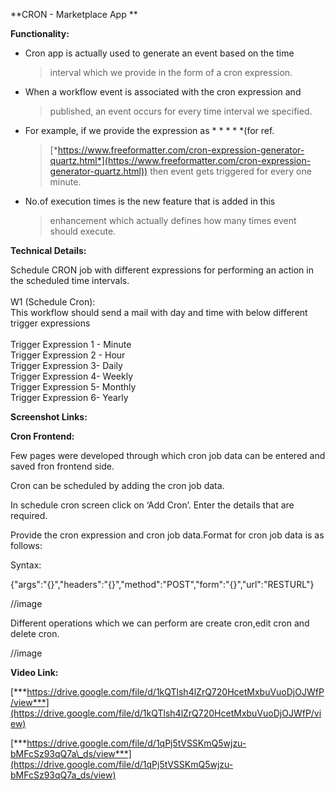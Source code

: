 **CRON - Marketplace App **

**Functionality:**

-   Cron app is actually used to generate an event based on the time
    > interval which we provide in the form of a cron expression.

-   When a workflow event is associated with the cron expression and
    > published, an event occurs for every time interval we specified.

-   For example, if we provide the expression as \* \* \* \* \*(for ref.
    > [*https://www.freeformatter.com/cron-expression-generator-quartz.html*](https://www.freeformatter.com/cron-expression-generator-quartz.html))
    > then event gets triggered for every one minute.

-   No.of execution times is the new feature that is added in this
    > enhancement which actually defines how many times event should
    > execute.

**Technical Details:**

Schedule CRON job with different expressions for performing an action in
the scheduled time intervals.\
\
W1 (Schedule Cron):\
This workflow should send a mail with day and time with below different
trigger expressions\
\
Trigger Expression 1 - Minute\
Trigger Expression 2 - Hour\
Trigger Expression 3- Daily\
Trigger Expression 4- Weekly\
Trigger Expression 5- Monthly\
Trigger Expression 6- Yearly

**Screenshot Links:**



**Cron Frontend:**

Few pages were developed through which cron job data can be entered and
saved fron frontend side.

Cron can be scheduled by adding the cron job data.

In schedule cron screen click on ‘Add Cron’. Enter the details that are
required.

Provide the cron expression and cron job data.Format for cron job data
is as follows:

Syntax:

{"args":"{}","headers":"{}","method":"POST","form":"{}","url":"RESTURL"}

//image

Different operations which we can perform are create cron,edit cron and
delete cron.

//image

**Video Link:**

[***https://drive.google.com/file/d/1kQTlsh4lZrQ720HcetMxbuVuoDjOJWfP/view***](https://drive.google.com/file/d/1kQTlsh4lZrQ720HcetMxbuVuoDjOJWfP/view)

[***https://drive.google.com/file/d/1qPj5tVSSKmQ5wjzu-bMFcSz93qQ7a\_ds/view***](https://drive.google.com/file/d/1qPj5tVSSKmQ5wjzu-bMFcSz93qQ7a_ds/view)
